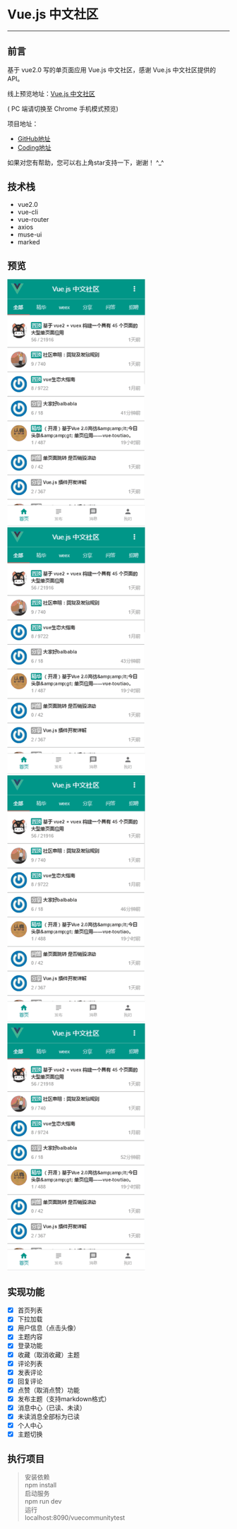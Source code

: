 # Vue.js 中文社区
---  

## 前言  

基于 vue2.0 写的单页面应用 Vue.js 中文社区，感谢 Vue.js 中文社区提供的API。  

线上预览地址：[Vue.js 中文社区](http://g1217300470.coding.me/vuecommunitytest)  

( PC 端请切换至 Chrome 手机模式预览)  

项目地址：  


- [GitHub地址](https://github.com/gaohongwei11/vuecommunity)  
- [Coding地址](https://coding.net/u/G1217300470/p/VueCommunity/git)  

如果对您有帮助，您可以右上角star支持一下，谢谢！ ^_^

## 技术栈

- vue2.0
- vue-cli
- vue-router
- axios
- muse-ui
- marked


## 预览  

![预览gif](img/vue_com.gif)  ![预览gif](img/vue_com1.gif)  ![预览gif](img/vue_com2.gif)  ![预览gif](img/vue_com3.gif)  

## 实现功能

- [x] 首页列表
- [x] 下拉加载
- [x] 用户信息（点击头像）
- [x] 主题内容
- [x] 登录功能
- [x] 收藏（取消收藏）主题
- [x] 评论列表
- [x] 发表评论
- [x] 回复评论
- [x] 点赞（取消点赞）功能
- [x] 发布主题（支持markdown格式）
- [x] 消息中心（已读、未读）
- [x] 未读消息全部标为已读
- [x] 个人中心
- [x] 主题切换

## 执行项目

> 安装依赖  
> npm install  
> 启动服务  
> npm run dev  
> 运行  
> localhost:8090/vuecommunitytest  
